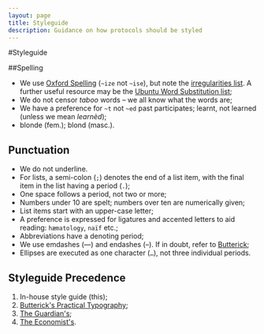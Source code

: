 ```yaml
---
layout: page
title: Styleguide
description: Guidance on how protocols should be styled
---
```

#Styleguide

##Spelling
 * We use [Oxford Spelling](http://en.wikipedia.org/wiki/Oxford_spelling) (`~ize` not `~ise`), but note the [irregularities list](http://www.oxforddictionaries.com/words/ize-ise-or-yse). A further useful resource may be the [Ubuntu Word Substitution list](https://wiki.ubuntu.com/EnglishTranslation/WordSubstitution);
 * We do not censor *taboo* words &#8211; we all know what the words are;
 * We have a preference for `~t` not `~ed` past participates; learnt, not learned (unless we mean *learnèd*);
 * blonde (fem.); blond (masc.).

## Punctuation
 * We do not underline.
 * For lists, a semi-colon (`;`) denotes the end of a list item, with the final item in the list having a period (`.`);
 * One space follows a period, not two or more;
 * Numbers under 10 are spelt; numbers over ten are numerically given;
 * List items start with an upper-case letter;
 * A preference is expressed for ligatures and accented letters to aid reading: `hæmatology`, `naïf` etc.;
 * Abbreviations have a denoting period;
 * We use emdashes (&#8212;) and endashes (&#8211;). If in doubt, refer to [Butterick](http://practicaltypography.com/hyphens-and-dashes.html); 
 * Ellipses are executed as one character (`…`), not three individual periods.
 
## Styleguide Precedence
 1. In-house style guide (this);
 1. [Butterick's Practical Typography](http://practicaltypography.com/);
 1. [The Guardian's](http://www.theguardian.com/guardian-observer-style-guide-a);
 1. [The Economist's](http://www.economist.com/styleguide/introduction).
